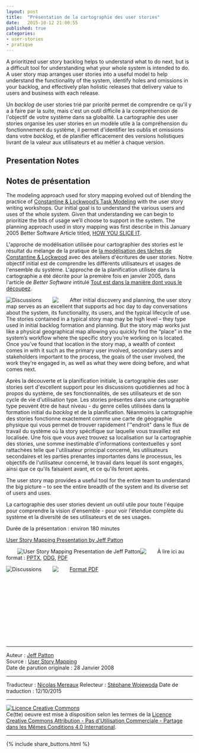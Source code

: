 ```yaml
---
layout: post
title:  "Présentation de la cartographie des user stories"
date:   2015-10-12 21:00:55
published: true
categories: 
- user-stories
- pratique
---
```


A prioritized user story backlog helps to understand what to do next, but is a difficult tool for understanding what your whole system is intended to do. A user story map arranges user stories into a useful model to help understand the functionality of the system, identify holes and omissions in your backlog, and effectively plan holistic releases that delivery value to users and business with each release.

Un _backlog_ de user stories trié par priorité permet de comprendre ce qu'il y a à faire par la suite, mais c'est un outil difficile à la compréhension de l'objectif de votre système dans sa globalité. La cartographie des user stories organise les user stories en un modèle utile à la compréhension du fonctionnement du système, il permet d'identifier les oublis et omissions dans votre _backlog_, et de planifier efficacement des versions holistiques livrant de la valeur aux utilisateurs et au métier à chaque version.

## Presentation Notes

## Notes de présentation

The modeling approach used for story mapping evolved out of blending the practice of [Constantine & Lockwood’s Task Modeling](https://en.wikipedia.org/wiki/Usage-centered_design) with the user story writing workshops. Our initial goal is to understand the various users and uses of the whole system. Given that understanding we can begin to prioritize the bits of usage we’ll choose to support in the system. The planning approach used in story mapping was first describe in this January 2005 Better Software Article titled, [HOW YOU SLICE IT](http://jpattonassociates.com/wp-content/uploads/2015/01/JPA_how_you_slice_it.pdf).

L'approche de modélisation utilisée pour cartographier des stories est le résultat du mélange de la pratique de [la modélisation des tâches de Constantine & Lockwood](https://en.wikipedia.org/wiki/Usage-centered_design) avec des ateliers d'écritures de user stories. Notre objectif initial est de comprendre les différents utilisateurs et usages de l'ensemble du système. L'approche de la planification utilisée dans la cartographie a été décrite pour la première fois en janvier 2005, dans l'article de _Better Software_ intitulé [Tout est dans la manière dont vous le découpez]().

<div align="left" style="float:left; padding-right:30px" >
  <img title="Discussions" src="{{ site.url }}assets/cartographies_users_stories/discussion_devant_une_cartographie_de_stories.jpg" />
</div>

<div align="left" style="float:left; padding-right:30px" >
  <img src="http://placehold.it/350x150">
</div>


After initial discovery and planning, the user story map serves as an excellent that supports ad hoc day to day conversations about the system, its functionality, its users, and the typical lifecycle of use. The stories contained in a typical story map may be high level – they type used in initial backlog formation and planning. But the story map works just like a physical geographical map allowing you quickly find the “place” in the system’s workflow where the specific story you’re working on is located. Once you’ve found that location in the story map, a wealth of context comes in with it such as the primary user involved, secondary users and stakeholders important to the process, the goals of the user involved, the work they’re engaged in, as well as what they were doing before, and what comes next.

Après la découverte et la planification initiale, la cartographie des user stories sert d'excellent support pour les discussions quotidiennes ad hoc à propos du système, de ses fonctionnalités, de ses utilisateurs et de son cycle de vie d'utilisation type. Les stories présentes dans une cartographie type peuvent être de haut niveau - du genre celles utilisées dans la formation initial du _backlog_ et de la planification. Néanmoins la cartographie des stories fonctionne exactement comme une carte de géographie physique qui vous permet de trouver rapidement l'"endroit" dans le flux de travail du système où la story spécifique sur laquelle vous travaillez est localisée. Une fois que vous avez trouvez sa localisation sur la cartographie des stories, une somme inestimable d'informations contextuelles y sont rattachées telle que l'utilisateur principal concerné, les utilisateurs secondaires et les parties prenantes importantes dans le processus, les objectifs de l'utilisateur concerné, le travail dans lequel ils sont engagés, ainsi que ce qu'ils faisaient avant, et ce qu'ils feront après.

The user story map provides a useful tool for the entire team to understand the big picture – to see the entire breadth of the system and its diverse set of users and uses.

La cartographie des user stories devient un outil utile pour toute l'équipe pour comprendre la vision d'ensemble -  pour voir l'étendue complète du système et la diversité de ses utilisateurs et de ses usages.

Durée de la présentation : environ 180 minutes

[User Story Mapping Presentation by Jeff Patton](http://jpattonassociates.com/wp-content/uploads/2015/01/patton_user_story_mapping-1.ppt)


<div align="left" style="float:left; padding-left:30px" >
  <img title="User Story Mapping Presentation de Jeff Patton" src="{{ site.url }}assets/cartographies_users_stories/cartographies_des_user_stories.png" />
</div>

<div align="left" style="float:left; padding-right:30px" >
  <img src="http://placehold.it/296x223">
</div>



À lire ici au format : [PPTX](https://dl.dropboxusercontent.com/u/50968566/Cartographie_user_stories/Cartographie_des_user_stories.pptx), [ODG](https://dl.dropboxusercontent.com/u/50968566/Cartographie_user_stories/Cartographie_des_user_stories.odp), [PDF](https://dl.dropboxusercontent.com/u/50968566/Cartographie_user_stories/Cartographie_des_user_stories.pdf)

<div align="left" style="float:left; padding-right:30px" >
  <img title="Discussions" src="{{ site.url }}assets/cartographies_users_stories/tout_est_dans_la_manière_dont_vous_le_découpez.png" />
</div>

<div align="left" style="float:left; padding-right:30px" >
  <img src="http://placehold.it/190x255">
</div>


[Format PDF](https://dl.dropboxusercontent.com/u/50968566/Cartographie_user_stories/Tout_est_dans_la_mani%C3%A8re_dont_vous_d%C3%A9coupez.pdf)  

&nbsp;  
  
&nbsp;  
  
&nbsp;  
  
&nbsp;  
  
&nbsp;  
  
&nbsp;  
  
  

---  
Auteur : [Jeff Patton](http://jpattonassociates.com/about-jeff-patton/)  
Source : [User Story Mapping](http://jpattonassociates.com/user-story-mapping-presentation/)  
Date de parution originale : 28 Janvier 2008  

---
Traducteur : [Nicolas Mereaux](http://www.les-traducteurs-agiles.org/traducteurs/) 
Relecteur : [Stéphane Wojewoda](http://www.les-traducteurs-agiles.org/traducteurs/) 
Date de traduction : 12/10/2015  

---

<a rel="license" href="http://creativecommons.org/licenses/by-nc-sa/4.0/"><img alt="Licence Creative Commons" style="border-width:0" src="http://i.creativecommons.org/l/by-nc-sa/4.0/88x31.png" /></a><br />Ce(tte) oeuvre est mise à disposition selon les termes de la <a rel="license" href="http://creativecommons.org/licenses/by-nc-sa/4.0/">Licence Creative Commons Attribution - Pas d'Utilisation Commerciale - Partage dans les Mêmes Conditions 4.0 International</a>.

---

{% include share_buttons.html %}

